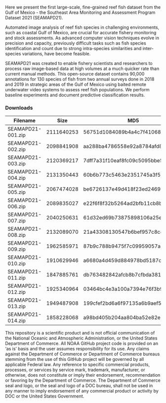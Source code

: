 Here we present the first large-scale, fine-grained reef fish dataset from the Gulf of Mexico - the Southeast Area Monitoring and Assessment Program Dataset 2021 (SEAMAPD21).

Automated image analysis of reef fish species in challenging environments, such as coastal Gulf of Mexico, are crucial for accurate fishery monitoring and stock assessments. As advanced computer vision techniques evolve in precision and capacity, previously difficult tasks such as fish species identification and count due to strong intra-species similarities and inter-species variations, have become feasible.

SEAMAPD21 was created to enable fishery scientists and researchers to process raw image-based data at high volumes at a much quicker rate than current manual methods. This open-source dataset contains 90,000 annotations for 130 species of fish from two annual surveys done in 2018 and 2019 in strategic areas of the Gulf of Mexico using baited remote underwater video systems to assess reef fish populations. We perform baseline experiments and document predictive classification results.

### Downloads
| Filename              | Size       | MD5                              | URL                                                 |
|-----------------------|------------|----------------------------------|-----------------------------------------------------|
| SEAMAPD21-001.zip     | 2111640253 | 56751d1084089b4a4c7f4106899793bb | https://grunt.sefsc.noaa.gov/parr/SEAMAPD21-001.zip | 
| SEAMAPD21-002.zip     | 2098841908 | aa288ba4786558e92a8784afd875ffe6 | https://grunt.sefsc.noaa.gov/parr/SEAMAPD21-002.zip |
| SEAMAPD21-003.zip     | 2120369217 | 7dff7a31f10eaf8fc09c5095bbe50b1d | https://grunt.sefsc.noaa.gov/parr/SEAMAPD21-003.zip |
| SEAMAPD21-004.zip     | 2131350443 | 60b6b773c5463e2351745a3f5855dd06 | https://grunt.sefsc.noaa.gov/parr/SEAMAPD21-004.zip |
| SEAMAPD21-005.zip     | 2067474028 | be6726137e49d418f23ed2469658de61 | https://grunt.sefsc.noaa.gov/parr/SEAMAPD21-005.zip |
| SEAMAPD21-006.zip     | 2089835027 | e22f6f8f32b5264ad2bfb11cb8b499df | https://grunt.sefsc.noaa.gov/parr/SEAMAPD21-006.zip |
| SEAMAPD21-007.zip     | 2040250631 | 61d32ed69b73875898106a25e9a8b0a5 | https://grunt.sefsc.noaa.gov/parr/SEAMAPD21-007.zip |
| SEAMAPD21-008.zip     | 2132089070 | 21a43308130547b6bef957c8c8dc780f | https://grunt.sefsc.noaa.gov/parr/SEAMAPD21-008.zip |
| SEAMAPD21-009.zip     | 1962585971 | 87b9c788b9475f7c09959057ae4deb81 | https://grunt.sefsc.noaa.gov/parr/SEAMAPD21-009.zip |
| SEAMAPD21-010.zip     | 1910629946 | a6680a4d459d884978bd5187c35764ad | https://grunt.sefsc.noaa.gov/parr/SEAMAPD21-010.zip |
| SEAMAPD21-011.zip     | 1847885761 | db763482842afcb8b7cfbda3817f31ac | https://grunt.sefsc.noaa.gov/parr/SEAMAPD21-011.zip |
| SEAMAPD21-012.zip     | 1925340964 | 03464bc4e3a100a7394e76f3b9cc5af6 | https://grunt.sefsc.noaa.gov/parr/SEAMAPD21-012.zip |
| SEAMAPD21-013.zip     | 1949487908 | 199cfef2bd6a6f97135a6b9aef5b0f6b | https://grunt.sefsc.noaa.gov/parr/SEAMAPD21-013.zip |
| SEAMAPD21-014.zip     | 1858228068 | a98bd405b204aa804ba52e82e9fcc6e8 | https://grunt.sefsc.noaa.gov/parr/SEAMAPD21-014.zip |


This repository is a scientific product and is not official communication of the National Oceanic and Atmospheric Administration, or the United States Department of Commerce. All NOAA GitHub project code is provided on an ‘as is’ basis and the user assumes responsibility for its use. Any claims against the Department of Commerce or Department of Commerce bureaus stemming from the use of this GitHub project will be governed by all applicable Federal law. Any reference to specific commercial products, processes, or services by service mark, trademark, manufacturer, or otherwise, does not constitute or imply their endorsement, recommendation or favoring by the Department of Commerce. The Department of Commerce seal and logo, or the seal and logo of a DOC bureau, shall not be used in any manner to imply endorsement of any commercial product or activity by DOC or the United States Government.
